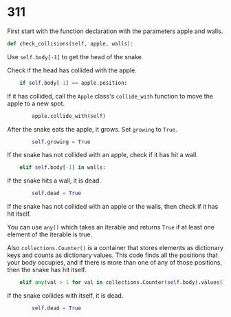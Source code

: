 # 311

First start with the function declaration with the parameters apple and walls.

```python
def check_collisions(self, apple, walls):
```

Use `self.body[-1]` to get the head of the snake.

Check if the head has collided with the apple.

```python
    if self.body[-1] == apple.position:
```

If it has collided, call the `Apple` class's `collide_with` function to move the apple to a new spot.

```python
        apple.collide_with(self)
```

After the snake eats the apple, it grows. Set `growing` to `True`.

```python
        self.growing = True
```

If the snake has not collided with an apple, check if it has hit a wall.

```python
    elif self.body[-1] in walls:
```

If the snake hits a wall, it is dead.

```python
        self.dead = True
```

If the snake has not collided with an apple or the walls, then check if it has hit itself.

You can use `any()` which takes an iterable and returns `True` if at least one element of the iterable is true.

Also `collections.Counter()` is a container that stores elements as dictionary keys and counts as dictionary values. This code finds all the positions that your body occupies, and if there is more than one of any of those positions, then the snake has hit itself.

```python
    elif any(val > 1 for val in collections.Counter(self.body).values()):
```

If the snake collides with itself, it is dead.

```python
        self.dead = True
```

